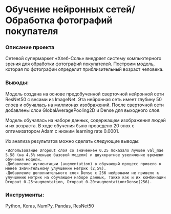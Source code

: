 
# Обучение нейронных сетей/Обработка фотографий покупателя
### Описание проекта
Сетевой супермаркет «Хлеб-Соль» внедряет систему компьютерного зрения для обработки фотографий покупателей. 
Построим модель, которая по фотографии определит приблизительный возраст человека.


### Выводы:

Модель создана на основе предобученной сверточной нейронной сети ResNet50 с весами из ImageNet. Эта нейронная сеть имеет глубину 50 слоев и обучалась на миллионах изображений. После сверточной сети добавлены слои GlobalAveragePooling2D и Dense для выходного слоя.

Модель обучалась на наборе данных, содержащем изображения людей и их возраста. В ходе обучения было проведено 20 эпох с оптимизатором Adam с низким learning rate 0.0001. 

Из анализа результатов можно сделать следующие выводы:

    -Использование Dropout слоя со значением 0.25 показало лучшее val_mae 5.58 (на 4.5% меньше базовой модели) и двухкратное увеличение времени обучения модели.
    -Добавление аугментации (augmentation) в обучающий процесс привело к менее значительному улучшению метрик (2,5%).
    -Добавление дополнительного слоя Dense с 256 нейронами не привело к улучшению метрик на обучающем наборе данных, также как и их комбинации Dropout_0.25+augmentation, Dropout_0.20+augmentation+Dense(256).

### Инструменты:

Python, Keras, NumPy, Pandas, ResNet50